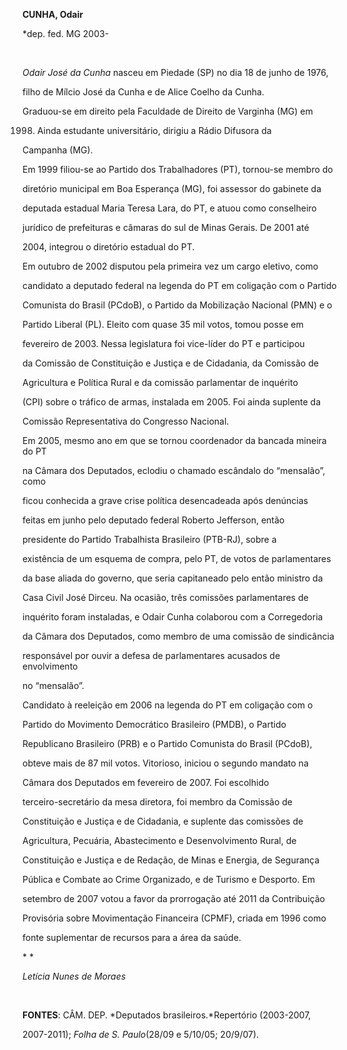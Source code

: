 **CUNHA, Odair**



\*dep. fed. MG 2003-



 



*Odair José da Cunha* nasceu em Piedade (SP) no dia 18 de junho de 1976,

filho de Mílcio José da Cunha e de Alice Coelho da Cunha.



Graduou-se em direito pela Faculdade de Direito de Varginha (MG) em

1998. Ainda estudante universitário, dirigiu a Rádio Difusora da

Campanha (MG).



Em 1999 filiou-se ao Partido dos Trabalhadores (PT), tornou-se membro do

diretório municipal em Boa Esperança (MG), foi assessor do gabinete da

deputada estadual Maria Teresa Lara, do PT, e atuou como conselheiro

jurídico de prefeituras e câmaras do sul de Minas Gerais. De 2001 até

2004, integrou o diretório estadual do PT.



Em outubro de 2002 disputou pela primeira vez um cargo eletivo, como

candidato a deputado federal na legenda do PT em coligação com o Partido

Comunista do Brasil (PCdoB), o Partido da Mobilização Nacional (PMN) e o

Partido Liberal (PL). Eleito com quase 35 mil votos, tomou posse em

fevereiro de 2003. Nessa legislatura foi vice-líder do PT e participou

da Comissão de Constituição e Justiça e de Cidadania, da Comissão de

Agricultura e Política Rural e da comissão parlamentar de inquérito

(CPI) sobre o tráfico de armas, instalada em 2005. Foi ainda suplente da

Comissão Representativa do Congresso Nacional.



Em 2005, mesmo ano em que se tornou coordenador da bancada mineira do PT

na Câmara dos Deputados, eclodiu o chamado escândalo do “mensalão”, como

ficou conhecida a grave crise política desencadeada após denúncias

feitas em junho pelo deputado federal Roberto Jefferson, então

presidente do Partido Trabalhista Brasileiro (PTB-RJ), sobre a

existência de um esquema de compra, pelo PT, de votos de parlamentares

da base aliada do governo, que seria capitaneado pelo então ministro da

Casa Civil José Dirceu. Na ocasião, três comissões parlamentares de

inquérito foram instaladas, e Odair Cunha colaborou com a Corregedoria

da Câmara dos Deputados, como membro de uma comissão de sindicância

responsável por ouvir a defesa de parlamentares acusados de envolvimento

no “mensalão”.



Candidato à reeleição em 2006 na legenda do PT em coligação com o

Partido do Movimento Democrático Brasileiro (PMDB), o Partido

Republicano Brasileiro (PRB) e o Partido Comunista do Brasil (PCdoB),

obteve mais de 87 mil votos. Vitorioso, iniciou o segundo mandato na

Câmara dos Deputados em fevereiro de 2007. Foi escolhido

terceiro-secretário da mesa diretora, foi membro da Comissão de

Constituição e Justiça e de Cidadania, e suplente das comissões de

Agricultura, Pecuária, Abastecimento e Desenvolvimento Rural, de

Constituição e Justiça e de Redação, de Minas e Energia, de Segurança

Pública e Combate ao Crime Organizado, e de Turismo e Desporto. Em

setembro de 2007 votou a favor da prorrogação até 2011 da Contribuição

Provisória sobre Movimentação Financeira (CPMF), criada em 1996 como

fonte suplementar de recursos para a área da saúde.



* *



*Letícia Nunes de Moraes*



 



**FONTES**: CÂM. DEP. *Deputados brasileiros.*Repertório (2003-2007,

2007-2011); *Folha de S. Paulo*(28/09 e 5/10/05; 20/9/07).



 



 

